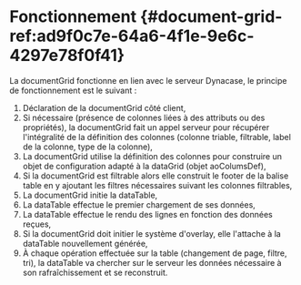 # Fonctionnement {#document-grid-ref:ad9f0c7e-64a6-4f1e-9e6c-4297e78f0f41}

La documentGrid fonctionne en lien avec le serveur Dynacase, le principe de fonctionnement est le suivant :

1.  Déclaration de la documentGrid côté client,
2.  Si nécessaire (présence de colonnes liées à  des attributs ou des propriétés),
    la documentGrid fait un appel serveur pour récupérer l'intégralité de la définition des colonnes
    (colonne triable, filtrable, label de la colonne, type de la colonne),
3.  La documentGrid utilise la définition des colonnes pour construire un objet de configuration adapté à la dataGrid (objet aoColumsDef),
4.  Si la documentGrid est filtrable alors elle construit le footer de la balise table en y ajoutant les filtres nécessaires suivant les colonnes filtrables,
5.  La documentGrid initie la dataTable,
6.  La dataTable effectue le premier chargement de ses données,
7.  La dataTable effectue le rendu des lignes en fonction des données reçues,
8.  Si la documentGrid doit initier le système d'overlay, elle l'attache à la dataTable nouvellement générée,
9.  À chaque opération effectuée sur la table (changement de page, filtre, tri),
    la dataTable va chercher sur le serveur les données nécessaire à son rafraîchissement et se reconstruit.
